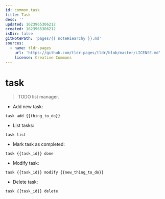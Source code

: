 ```yaml
---
id: common.task
title: Task
desc: ''
updated: 1623965306212
created: 1623965306212
isDir: false
gitNotePath: 'pages/{{ noteHiearchy }}.md'
sources:
  - name: tldr-pages
    url: 'https://github.com/tldr-pages/tldr/blob/master/LICENSE.md'
    license: Creative Commons
---
```

# task

> TODO list manager.

- Add new task:

`task add {{thing_to_do}}`

- List tasks:

`task list`

- Mark task as completed:

`task {{task_id}} done`

- Modify task:

`task {{task_id}} modify {{new_thing_to_do}}`

- Delete task:

`task {{task_id}} delete`

